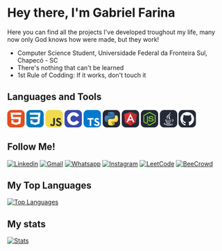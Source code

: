 # Hey there, I'm Gabriel Farina

Here you can find all the projects I've developed troughout my life, many now only God knows how were made, but they work!

- Computer Science Student, Universidade Federal da Fronteira Sul, Chapecó - SC
- There's nothing that can't be learned
- 1st Rule of Codding: If it works, don't touch it

## Languages and Tools
<div align="left">
  <img src="https://raw.githubusercontent.com/tandpfun/skill-icons/refs/heads/main/icons/HTML.svg" alt="hmtl5" width="40" height="40"/>
  <img src="https://raw.githubusercontent.com/tandpfun/skill-icons/refs/heads/main/icons/CSS.svg" alt="css" width="40" height="40"/>
  <img src="https://raw.githubusercontent.com/tandpfun/skill-icons/refs/heads/main/icons/JavaScript.svg" alt="javascript" width="40" height="40"/>
  <img src="https://raw.githubusercontent.com/tandpfun/skill-icons/refs/heads/main/icons/C.svg" alt="c" width="40" height="40"/>
  <img src="https://raw.githubusercontent.com/tandpfun/skill-icons/refs/heads/main/icons/TypeScript.svg" alt="typescript" width="40" height="40"/>
  <img src="https://raw.githubusercontent.com/tandpfun/skill-icons/refs/heads/main/icons/Python-Dark.svg" alt="python" width="40" height="40"/>
  <img src="https://raw.githubusercontent.com/tandpfun/skill-icons/refs/heads/main/icons/Angular-Dark.svg" alt="angular" width="40" height="40"/>
  <img src="https://raw.githubusercontent.com/tandpfun/skill-icons/refs/heads/main/icons/NodeJS-Dark.svg" alt="nodejs" width="40" height="40"/>
  <img src="https://raw.githubusercontent.com/tandpfun/skill-icons/refs/heads/main/icons/Java-Dark.svg" alt="java" width="40" height="40"/>
  <img src="https://raw.githubusercontent.com/tandpfun/skill-icons/refs/heads/main/icons/Github-Dark.svg" alt="git" width="40" height="40"/>
</div>

## Follow Me!
[![Linkedin](https://img.shields.io/badge/LinkedIn-blue?style=for-the-badge&logo=Linkedin)](https://www.linkedin.com/in/gabrielbochifarina/)
[![Gmail](https://img.shields.io/badge/Gmail-c14438?style=for-the-badge&logo=Gmail&logoColor=white)](mailto:gabriel.farina2358@gmail.com)
[![Whatsapp](https://img.shields.io/badge/Whatsapp-green?style=for-the-badge&logo=Whatsapp&logoColor=white)](https://api.whatsapp.com/send?phone=49984297233)
[![Instagram](https://img.shields.io/badge/Instagram-purple.svg?style=for-the-badge&logo=instagram&logoColor=white)](https://www.instagram.com/gabrielbochifarina/)
[![LeetCode](https://img.shields.io/badge/-LeetCode-FFA116?style=for-the-badge&logo=LeetCode&logoColor=black)](https://leetcode.com/gabrielfar/)
[![BeeCrowd](https://img.shields.io/badge/-BeeCrowd-FFEE00?style=for-the-badge&logo=BeeCrowd&logoColor=black)](https://judge.beecrowd.com/pt/profile/977406)

## My Top Languages
[![Top Languages](https://github-readme-stats.vercel.app/api/top-langs/?username=GabrielFar&layout=compact&theme=vue&hide=shaderlab,hlsl&langs_count=7)](https://github.com/GabrielFar?tab=repositories)

## My stats 
[![Stats](https://github-readme-stats.vercel.app/api?username=GabrielFar&show_icons=true&theme=vue)](https://github.com/GabrielFar)
